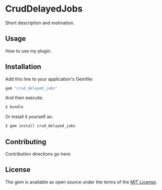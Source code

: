 # CrudDelayedJobs
Short description and motivation.

## Usage
How to use my plugin.

## Installation
Add this line to your application's Gemfile:

```ruby
gem "crud_delayed_jobs"
```

And then execute:
```bash
$ bundle
```

Or install it yourself as:
```bash
$ gem install crud_delayed_jobs
```

## Contributing
Contribution directions go here.

## License
The gem is available as open source under the terms of the [MIT License](https://opensource.org/licenses/MIT).
